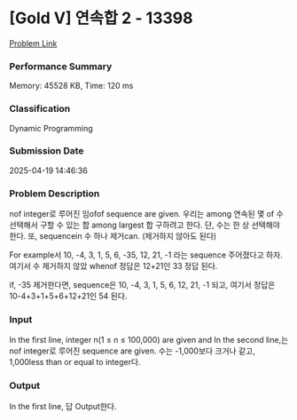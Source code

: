 <!-- Official English translation (US) — human-reviewed -->
<!-- Original: README.md -->
<!-- Translation generated: 2025-10-26 16:46:49 UTC -->

# [Gold V] 연속합 2 - 13398 

[Problem Link](https://www.acmicpc.net/problem/13398) 

### Performance Summary

Memory: 45528 KB, Time: 120 ms

### Classification

Dynamic Programming

### Submission Date

2025-04-19 14:46:36

### Problem Description

<p>nof integer로 루어진 임ofof sequence are given. 우리는  among 연속된 몇 of 수 선택해서 구할 수 있는 합 among largest 합 구하려고 한다. 단, 수는 한  상 선택해야 한다. 또, sequencein 수 하나 제거can. (제거하지 않아도 된다)</p>

<p>For example서 10, -4, 3, 1, 5, 6, -35, 12, 21, -1 라는 sequence 주어졌다고 하자. 여기서 수 제거하지 않았 whenof 정답은 12+21인 33 정답 된다.</p>

<p>if, -35 제거한다면, sequence은 10, -4, 3, 1, 5, 6, 12, 21, -1 되고, 여기서 정답은 10-4+3+1+5+6+12+21인 54 된다.</p>

### Input 

 <p>In the first line, integer n(1 ≤ n ≤ 100,000) are given and In the second line,는 nof integer로 루어진 sequence are given. 수는 -1,000보다 크거나 같고, 1,000less than or equal to integer다.</p>

### Output 

 <p>In the first line, 답 Output한다.</p>

